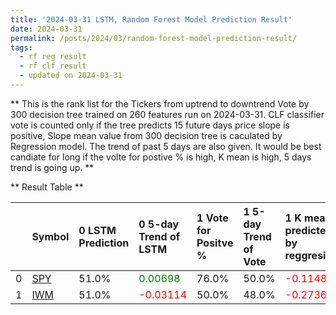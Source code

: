 ```yaml
---
title: '2024-03-31 LSTM, Random Forest Model Prediction Result'
date: 2024-03-31
permalink: /posts/2024/03/random-forest-model-prediction-result/
tags:
  - rf reg result
  - rf clf result
  - updated on 2024-03-31
---
```

** This is the rank list for the Tickers from uptrend to downtrend Vote by 300 decision tree trained on 260 features run on 2024-03-31.      CLF classifier vote is counted only if the tree predicts 15 future days price slope is positive, Slope mean value from 300 decision tree is caculated by Regression model.      The trend of past 5 days are also given. It would be best candiate for long if the volte for postive % is high, K mean is high, 5 days trend is going up.  ** 



** Result Table **

</details>

|    | Symbol                                                | 0 LSTM Prediction   | 0 5-day Trend of LSTM                        | 1 Vote for Positve %   | 1 5-day Trend of Vote   | 1 K mean predicted by reggresion            | 1 5-day Trend of K mean                     | 2 Vote for Positve %   | 2 5-day Trend of Vote   | 2 K mean predicted by reggresion            | 2 5-day Trend of K mean                     |     Total |   Rank |   Rank Percent |
|---:|:------------------------------------------------------|:--------------------|:---------------------------------------------|:-----------------------|:------------------------|:--------------------------------------------|:--------------------------------------------|:-----------------------|:------------------------|:--------------------------------------------|:--------------------------------------------|----------:|-------:|---------------:|
|  0 | [SPY](https://finance.yahoo.com/quote/SPY/financials) | 51.0%               | <span style="color: green;"> 0.00698 </span> | 76.0%                  | 50.0%                   | <span style="color: red;"> -0.11482 </span> | <span style="color: red;"> -0.07303 </span> | 75.0%                  | 49.0%                   | <span style="color: red;"> -0.13869 </span> | <span style="color: red;"> -0.07896 </span> |  5.17338  |      1 |            0.5 |
|  1 | [IWM](https://finance.yahoo.com/quote/IWM/financials) | 51.0%               | <span style="color: red;"> -0.03114 </span>  | 50.0%                  | 48.0%                   | <span style="color: red;"> -0.27366 </span> | <span style="color: red;"> -0.05314 </span> | 44.0%                  | 46.0%                   | <span style="color: red;"> -0.27717 </span> | <span style="color: red;"> -0.05615 </span> | -0.499718 |      2 |            0   |
 </details>

